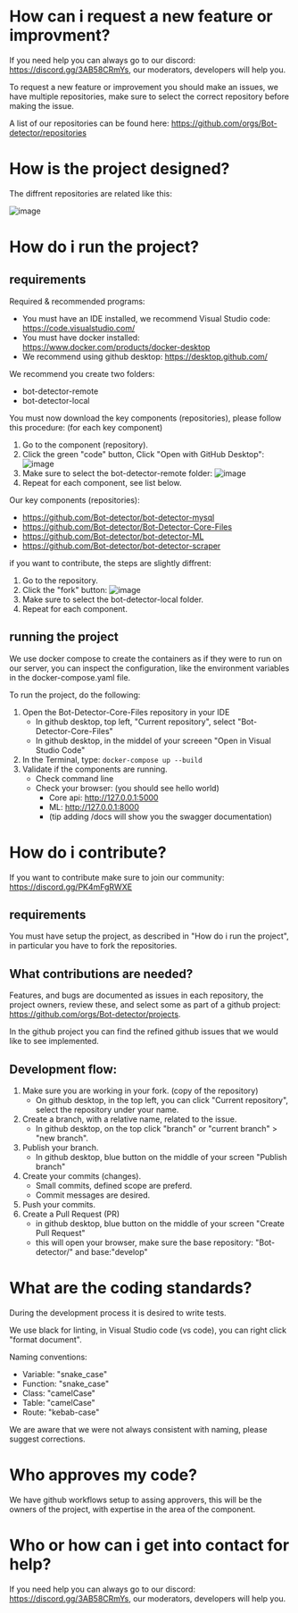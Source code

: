 # How can i request a new feature or improvment?
If you need help you can always go to our discord: https://discord.gg/3AB58CRmYs, our moderators, developers will help you.

To request a new feature or improvement you should make an issues, we have multiple repositories, make sure to select the correct repository before making the issue.

A list of our repositories can be found here: https://github.com/orgs/Bot-detector/repositories

# How is the project designed?
The diffrent repositories are related like this:
<!-- https://drive.google.com/file/d/16IO84vE3rJWRclbZAnOIEdKAmx5xAi3I/view?usp=sharing -->
![image](https://user-images.githubusercontent.com/40169115/153727141-0e39c6fe-1fdb-42f4-8019-2552bd127751.png)

# How do i run the project?
## requirements
Required & recommended programs:
- You must have an IDE installed, we recommend Visual Studio code: https://code.visualstudio.com/
- You must have docker installed: https://www.docker.com/products/docker-desktop
- We recommend using github desktop: https://desktop.github.com/

We recommend you create two folders:
- bot-detector-remote
- bot-detector-local

You must now download the key components (repositories), please follow this procedure: (for each key component)
1. Go to the component (repository).
2. Click the green "code" button, Click "Open with GitHub Desktop": ![image](https://user-images.githubusercontent.com/40169115/153727976-8196cbf1-e99c-4ac7-9d0a-d342c5e10337.png)
3. Make sure to select the bot-detector-remote folder: ![image](https://user-images.githubusercontent.com/40169115/153728043-181404df-df13-4a78-b2e6-8f3cf6ce3cbc.png)
4. Repeat for each component, see list below.

Our key components (repositories):
- https://github.com/Bot-detector/bot-detector-mysql
- https://github.com/Bot-detector/Bot-Detector-Core-Files
- https://github.com/Bot-detector/bot-detector-ML
- https://github.com/Bot-detector/bot-detector-scraper

if you want to contribute, the steps are slightly diffrent:
1. Go to the repository.
2. Click the "fork" button: ![image](https://user-images.githubusercontent.com/40169115/153728214-cd741e4e-b036-4d48-9f47-48c4dc9e99be.png)
3. Make sure to select the bot-detector-local folder.
4. Repeat for each component.

## running the project
We use docker compose to create the containers as if they were to run on our server, you can inspect the configuration, like the environment variables in the docker-compose.yaml file.

To run the project, do the following:
1. Open the Bot-Detector-Core-Files repository in your IDE
    - In github desktop, top left, "Current repository", select "Bot-Detector-Core-Files"
    - In github desktop, in the middel of your screeen "Open in Visual Studio Code"
2. In the Terminal, type: `docker-compose up --build`
3. Validate if the components are running.
    - Check command line
    - Check your browser: (you should see hello world)
        - Core api: http://127.0.0.1:5000
        - ML: http://127.0.0.1:8000
        - (tip adding /docs will show you the swagger documentation)
    

# How do i contribute?
If you want to contribute make sure to join our community: https://discord.gg/PK4mFgRWXE

## requirements
You must have setup the project, as described in  "How do i run the project", in particular you have to fork the repositories.

## What contributions are needed?
Features, and bugs are documented as issues in each repository, the project owners, review these, and select some as part of a github project: https://github.com/orgs/Bot-detector/projects.

In the github project you can find the refined github issues that we would like to see implemented.

## Development flow:
1. Make sure you are working in your fork. (copy of the repository)
    - On github desktop, in the top left, you can click "Current repository", select the repository under your name.
2. Create a branch, with a relative name, related to the issue.
    - In github desktop, on the top click "branch" or "current branch" > "new branch".
3. Publish your branch.
    - In github desktop, blue button on the middle of your screen "Publish branch"
4. Create your commits (changes).
    - Small commits, defined scope are preferd.
    - Commit messages are desired.
5. Push your commits.
6. Create a Pull Request (PR)
    - in github desktop, blue button on the middle of your screen "Create Pull Request"
    - this will open your browser, make sure the base repository: "Bot-detector/" and base:"develop"

# What are the coding standards?
During the development process it is desired to write tests.

We use black for linting, in Visual Studio code (vs code), you can right click "format document".

Naming conventions:
- Variable: "snake_case"
- Function: "snake_case"
- Class: "camelCase"
- Table: "camelCase"
- Route: "kebab-case"

We are aware that we were not always consistent with naming, please suggest corrections.

# Who approves my code?
We have github workflows setup to assing approvers, this will be the owners of the project, with expertise in the area of the component.

# Who or how can i get into contact for help?
If you need help you can always go to our discord: https://discord.gg/3AB58CRmYs, our moderators, developers will help you.